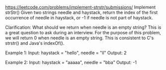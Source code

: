 https://leetcode.com/problems/implement-strstr/submissions/
Implement strStr()
Given two strings needle and haystack, return the index of the first occurrence of needle in haystack, or -1 if needle is not part of haystack.

Clarification:
What should we return when needle is an empty string? This is a great question to ask during an interview.
For the purpose of this problem, we will return 0 when needle is an empty string. This is consistent to C's strstr() and Java's indexOf().

 

Example 1:
Input: haystack = "hello", needle = "ll"
Output: 2

Example 2:
Input: haystack = "aaaaa", needle = "bba"
Output: -1